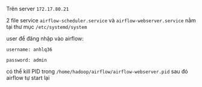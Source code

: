 Trên server `172.17.80.21`

2 file service `airflow-scheduler.service` và `airflow-webserver.service` nằm tại thư mục `/etc/systemd/system`

user để đăng nhập vào airflow:
    
    username: anhlq36

    password: admin

có thể kill PID trong  `/home/hadoop/airflow/airflow-webserver.pid` sau đó airflow tự start lại